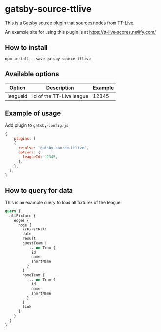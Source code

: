 # gatsby-source-ttlive

This is a Gatsby source plugin that sources nodes from [TT-Live](https://bettv.tischtennislive.de).

An example site for using this plugin is at https://tt-live-scores.netlify.com/

## How to install

`npm install --save gatsby-source-ttlive`

## Available options

| Option   | Description              | Example |
| -------- | ------------------------ | ------- |
| leagueId | Id of the TT-Live league | 12345   |  |

## Example of usage

Add plugin to `gatsby-config.js`:

```js
{
    plugins: [
    {
      resolve: `gatsby-source-ttlive`,
      options: {
        leagueId: 12345,
      },
    },
  ],
}
```

## How to query for data

This is an example query to load all fixtures of the league:

```graphql
query {
  allFixture {
    edges {
      node {
        isFirstHalf
        date
        result
        guestTeam {
          ... on Team {
            id
            name
            shortName
          }
        }
        homeTeam {
          ... on Team {
            id
            name
            shortName
          }
        }
        link
      }
    }
  }
}
```

